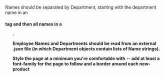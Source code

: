 

Names should be separated by Department, starting with the department name in an <h4> tag and then all names in a <ul>.

Employee Names and Departments should be read from an external .json file 
(in which Department objects contain lists of Name strings). 

Style the page at a minimum you're comfortable with -- 
add at least a font-family for the page to follow and a border around each new-product